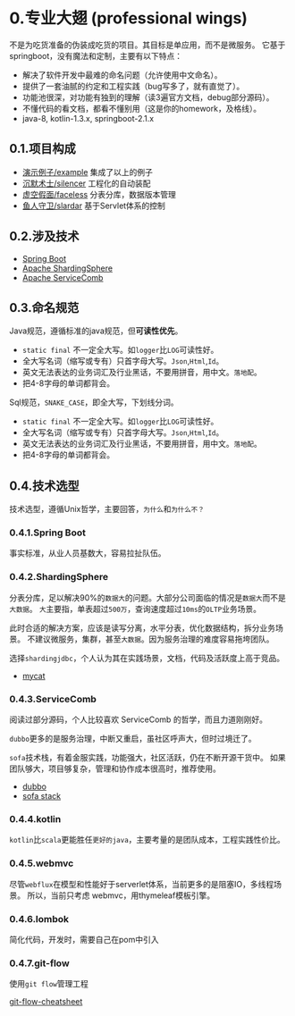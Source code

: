 # 0.专业大翅 (professional wings)

不是为吃货准备的伪装成吃货的项目。其目标是单应用，而不是微服务。
它基于springboot，没有魔法和定制，主要有以下特点：

 * 解决了软件开发中最难的命名问题（允许使用中文命名）。
 * 提供了一套油腻的约定和工程实践（bug写多了，就有直觉了）。
 * 功能池很深，对功能有独到的理解（读3遍官方文档，debug部分源码）。
 * 不懂代码的看文档，都看不懂别用（这是你的homework，及格线）。
 * java-8, kotlin-1.3.x, springboot-2.1.x


## 0.1.项目构成

 * [演示例子/example](wings-example/readme.md) 集成了以上的例子
 * [沉默术士/silencer](wings-silencer/readme.md) 工程化的自动装配
 * [虚空假面/faceless](wings-faceless/readme.md) 分表分库，数据版本管理
 * [鱼人守卫/slardar](wings-slardar/readme.md) 基于Servlet体系的控制
 
 
## 0.2.涉及技术

 * [Spring Boot](https://docs.spring.io/spring-boot/docs/current/reference/htmlsingle/)
 * [Apache ShardingSphere](https://shardingsphere.apache.org/index_zh.html)
 * [Apache ServiceComb](http://servicecomb.apache.org/cn/)

## 0.3.命名规范

Java规范，遵循标准的java规范，但**可读性优先**。

 * `static final` 不一定全大写。如`logger`比`LOG`可读性好。
 * 全大写名词（缩写或专有）只首字母大写。`Json`,`Html`,`Id`。
 * 英文无法表达的业务词汇及行业黑话，不要用拼音，用中文。`落地配`。
 * 把4-8字母的单词都背会。
 
Sql规范，`SNAKE_CASE`，即全大写，下划线分词。

 * `static final` 不一定全大写。如`logger`比`LOG`可读性好。
 * 全大写名词（缩写或专有）只首字母大写。`Json`,`Html`,`Id`。
 * 英文无法表达的业务词汇及行业黑话，不要用拼音，用中文。`落地配`。
 * 把4-8字母的单词都背会。


## 0.4.技术选型

技术选型，遵循Unix哲学，主要回答，`为什么`和`为什么不？`

### 0.4.1.Spring Boot

事实标准，从业人员基数大，容易拉扯队伍。

### 0.4.2.ShardingSphere

分表分库，足以解决90%的`数据大`的问题。大部分公司面临的情况是`数据大`而不是`大数据`。
`大`主要指，单表超过`500万`，查询速度超过`10ms`的`OLTP`业务场景。

此时合适的解决方案，应该是读写分离，水平分表，优化数据结构，拆分业务场景。
不建议微服务，集群，甚至`大数据`。因为服务治理的难度容易拖垮团队。

选择`shardingjdbc`，个人认为其在实践场景，文档，代码及活跃度上高于竞品。

 * [mycat](http://www.mycat.io/)

### 0.4.3.ServiceComb

阅读过部分源码，个人比较喜欢 ServiceComb 的哲学，而且力道刚刚好。

`dubbo`更多的是服务治理，中断又重启，虽社区呼声大，但时过境迁了。

`sofa`技术栈，有着金服实践，功能强大，社区活跃，仍在不断开源干货中。
如果团队够大，项目够复杂，管理和协作成本很高时，推荐使用。

 * [dubbo](http://dubbo.apache.org)
 * [sofa stack](https://www.sofastack.tech/)
 
### 0.4.4.kotlin

`kotlin`比`scala`更能胜任`更好的java`，主要考量的是团队成本，工程实践性价比。

### 0.4.5.webmvc

尽管`webflux`在模型和性能好于serverlet体系，当前更多的是阻塞IO，多线程场景。
所以，当前只考虑 webmvc，用thymeleaf模板引擎。

### 0.4.6.lombok

简化代码，开发时，需要自己在pom中引入

### 0.4.7.git-flow

使用`git flow`管理工程

[git-flow-cheatsheet](http://danielkummer.github.io/git-flow-cheatsheet/)